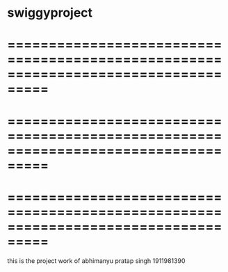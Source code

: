# swiggyproject
===================================================================================
===================================================================================
===================================================================================
===================================================================================
===================================================================================
===================================================================================
this is the project work of abhimanyu pratap singh 1911981390

